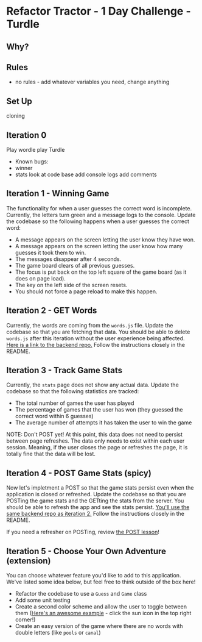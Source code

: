 # Refactor Tractor - 1 Day Challenge - Turdle

## Why?

## Rules
- no rules - add whatever variables you need, change anything

## Set Up
cloning

## Iteration 0
Play wordle
play Turdle
 - Known bugs:
  - winner
  - stats
look at code base
add console logs
add comments

## Iteration 1 - Winning Game
The functionality for when a user guesses the correct word is incomplete. Currently, the letters turn green and a message logs to the console. Update the codebase so the following happens when a user guesses the correct word:
- A message appears on the screen letting the user know they have won.
- A message appears on the screen letting the user know how many guesses it took them to win.
- The messages disappear after 4 seconds.
- The game board clears of all previous guesses.
- The focus is put back on the top left square of the game board (as it does on page load).
- The key on the left side of the screen resets.
- You should not force a page reload to make this happen.

## Iteration 2 - GET Words
Currently, the words are coming from the `words.js` file. Update the codebase so that you are fetching that data. You should be able to delete `words.js` after this iteration without the user experience being affected. [Here is a link to the backend repo.](https://github.com/turingschool-examples/turdle-api) Follow the instructions closely in the README.

## Iteration 3 - Track Game Stats
Currently, the `stats` page does not show any actual data. Update the codebase so that the following statistics are tracked:
- The total number of games the user has played
- The percentage of games that the user has won (they guessed the correct word within 6 guesses)
- The average number of attempts it has taken the user to win the game  

NOTE: Don't POST yet! At this point, this data does not need to persist between page refreshes. The data only needs to exist within each user session. Meaning, if the user closes the page or refreshes the page, it is totally fine that the data will be lost.

## Iteration 4 - POST Game Stats (spicy)
Now let's impletment a POST so that the game stats persist even when the application is closed or refreshed. Update the codebase so that you are POSTing the game stats and the GETting the stats from the server. You should be able to refresh the app and see the stats persist. [You'll use the same backend repo as iteration 2.](https://github.com/turingschool-examples/turdle-api) Follow the instructions closely in the README.

If you need a refresher on POSTing, review [the POST lesson](https://frontend.turing.edu/lessons/module-2/network-requests-posts.html)!

## Iteration 5 - Choose Your Own Adventure (extension)
You can choose whatever feature you'd like to add to this application. We've listed some idea below, but feel free to think outside of the box here!
- Refactor the codebase to use a `Guess` and `Game` class
- Add some unit testing
- Create a second color scheme and allow the user to toggle between them ([Here's an awesome example](https://www.joshwcomeau.com/) - click the sun icon in the top right corner!)
- Create an easy version of the game where there are no words with double letters (like `pools` or `canal`)
